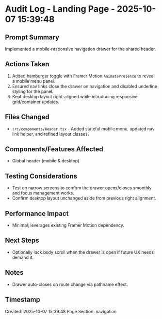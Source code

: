# Audit Log - Landing Page - 2025-10-07 15:39:48

## Prompt Summary
Implemented a mobile-responsive navigation drawer for the shared header.

## Actions Taken
1. Added hamburger toggle with Framer Motion `AnimatePresence` to reveal a mobile menu panel.
2. Ensured nav links close the drawer on navigation and disabled underline styling for the panel.
3. Kept desktop layout right-aligned while introducing responsive grid/container updates.

## Files Changed
- `src/components/Header.tsx` - Added stateful mobile menu, updated nav link helper, and refined layout classes.

## Components/Features Affected
- Global header (mobile & desktop)

## Testing Considerations
- Test on narrow screens to confirm the drawer opens/closes smoothly and focus management works.
- Confirm desktop layout unchanged aside from previous right alignment.

## Performance Impact
- Minimal; leverages existing Framer Motion dependency.

## Next Steps
- Optionally lock body scroll when the drawer is open if future UX needs demand it.

## Notes
- Drawer auto-closes on route change via pathname effect.

## Timestamp
Created: 2025-10-07 15:39:48
Page Section: navigation
